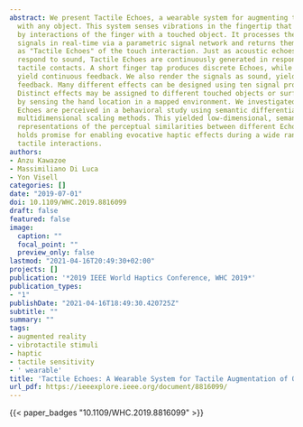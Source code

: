 ```yaml
---
abstract: We present Tactile Echoes, a wearable system for augmenting tactile interactions
  with any object. This system senses vibrations in the fingertip that are produced
  by interactions of the finger with a touched object. It processes the vibration
  signals in real-time via a parametric signal network and returns them to the finger
  as "Tactile Echoes" of the touch interaction. Just as acoustic echoes continuously
  respond to sound, Tactile Echoes are continuously generated in response to the sensed
  tactile contacts. A short finger tap produces discrete Echoes, while a slide can
  yield continuous feedback. We also render the signals as sound, yielding multisensory
  feedback. Many different effects can be designed using ten signal processing parameters.
  Distinct effects may be assigned to different touched objects or surface regions
  by sensing the hand location in a mapped environment. We investigated how Tactile
  Echoes are perceived in a behavioral study using semantic differential scaling and
  multidimensional scaling methods. This yielded low-dimensional, semantically grounded
  representations of the perceptual similarities between different Echoes. This system
  holds promise for enabling evocative haptic effects during a wide range of free-hand
  tactile interactions.
authors:
- Anzu Kawazoe
- Massimiliano Di Luca
- Yon Visell
categories: []
date: "2019-07-01"
doi: 10.1109/WHC.2019.8816099
draft: false
featured: false
image:
  caption: ""
  focal_point: ""
  preview_only: false
lastmod: "2021-04-16T20:49:30+02:00"
projects: []
publication: '*2019 IEEE World Haptics Conference, WHC 2019*'
publication_types:
- "1"
publishDate: "2021-04-16T18:49:30.420725Z"
subtitle: ""
summary: ""
tags:
- augmented reality
- vibrotactile stimuli
- haptic
- tactile sensitivity
- ' wearable'
title: 'Tactile Echoes: A Wearable System for Tactile Augmentation of Objects'
url_pdf: https://ieeexplore.ieee.org/document/8816099/
---
```


{{< paper_badges "10.1109/WHC.2019.8816099" >}}

